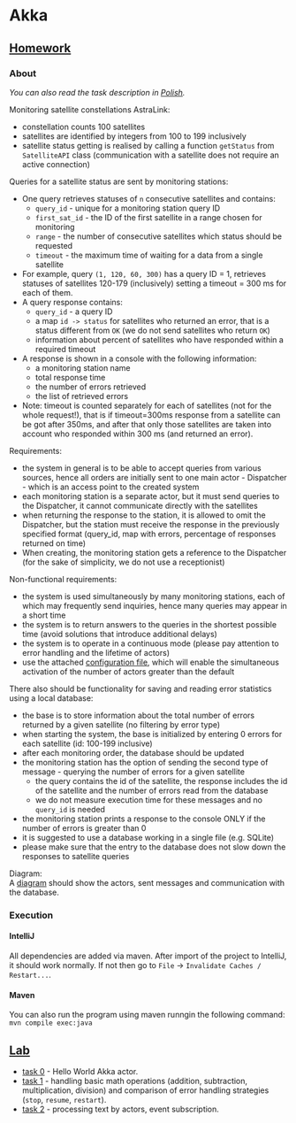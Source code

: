 # Akka

## [Homework](src/main/java/xenoteo/com/github/homework)
### About
*You can also read the task description in [Polish](HOMEWORK_POLISH.md).*   
  
Monitoring satellite constellations AstraLink:
- constellation counts 100 satellites
- satellites are identified by integers from 100 to 199 inclusively
- satellite status getting is realised by calling a function `getStatus`
from `SatelliteAPI` class (communication with a satellite does not require 
  an active connection)
  
Queries for a satellite status are sent by monitoring stations:
- One query retrieves statuses of `n` consecutive satellites and contains:
    - `query_id` - unique for a monitoring station query ID
    - `first_sat_id` - the ID of the first satellite in a range chosen for monitoring
    - `range` - the number of consecutive satellites which status should be requested
    - `timeout` - the maximum time of waiting for a data from a single satellite
- For example, query `(1, 120, 60, 300)` has a query ID = 1, retrieves statuses of 
satellites 120-179 (inclusively) setting a timeout = 300 ms for each of them.
- A query response contains:
    - `query_id` - a query ID
    - a map `id -> status` for satellites who returned an error, that is a status 
      different from `OK` (we do not send satellites who return `OK`) 
    - information about percent of satellites who have responded within a required timeout
- A response is shown in a console with the following information:
    - a monitoring station name
    - total response time
    - the number of errors retrieved
    - the list of retrieved errors 
- Note: timeout is counted separately for each of satellites (not for the whole request!),
that is if timeout=300ms response from a satellite can be got after 350ms, and after that
  only those satellites are taken into account who responded within 300 ms (and returned an error).
  
Requirements:
- the system in general is to be able to accept queries from various sources, 
  hence all orders are initially sent to one main actor - Dispatcher - which is an 
  access point to the created system
- each monitoring station is a separate actor, but it must send queries to the Dispatcher,
  it cannot communicate directly with the satellites
- when returning the response to the station, it is allowed to omit the Dispatcher, 
  but the station must receive the response in the previously specified format 
  (query_id, map with errors, percentage of responses returned on time)
- When creating, the monitoring station gets a reference to the Dispatcher (for the sake
  of simplicity, we do not use a receptionist)

Non-functional requirements:
- the system is used simultaneously by many monitoring stations, each of which may 
  frequently send inquiries, hence many queries may appear in a short time
- the system is to return answers to the queries in the shortest possible time 
  (avoid solutions that introduce additional delays)
- the system is to operate in a continuous mode (please pay attention to error 
  handling and the lifetime of actors)
- use the attached [configuration file](dispatcher.conf), which will enable the simultaneous activation 
  of the number of actors greater than the default
  
There also should be functionality for saving and reading error statistics using 
a local database:
- the base is to store information about the total number of errors returned by 
  a given satellite (no filtering by error type)
- when starting the system, the base is initialized by entering 0 errors for 
  each satellite (id: 100-199 inclusive)
- after each monitoring order, the database should be updated
- the monitoring station has the option of sending the second type of message - 
  querying the number of errors for a given satellite
  - the query contains the id of the satellite, the response includes the id of the satellite 
    and the number of errors read from the database
  - we do not measure execution time for these messages and no `query_id` is needed
- the monitoring station prints a response to the console ONLY if the number of errors is greater than 0
- it is suggested to use a database working in a single file (e.g. SQLite)
- please make sure that the entry to the database does not slow down the responses to satellite queries

Diagram:  
A [diagram](src/main/java/xenoteo/com/github/homework/StationDispatcherDiagram.pdf) 
should show the actors, sent messages and communication with the database.

### Execution
#### IntelliJ
All dependencies are added via maven. After import of the project to IntelliJ,
it should work normally. If not then go to `File` -> `Invalidate Caches / Restart...`.

#### Maven
You can also run the program using maven runngin the following command:  
`mvn compile exec:java`

## [Lab](src/main/java/xenoteo/com/github/lab)
- [task 0](src/main/java/xenoteo/com/github/lab/task0) - Hello World Akka actor.
- [task 1](src/main/java/xenoteo/com/github/lab/task1) - handling basic math operations 
  (addition, subtraction, multiplication, division) and comparison of error handling 
  strategies (`stop`, `resume`, `restart`).
- [task 2](src/main/java/xenoteo/com/github/lab/task2) - processing text by actors, event subscription.